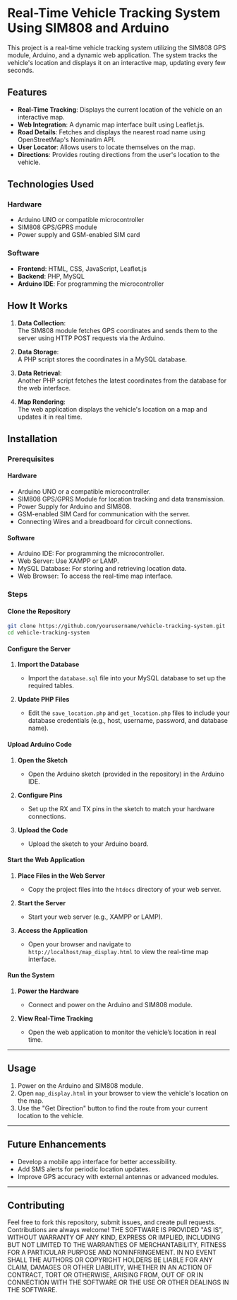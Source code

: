 # Real-Time Vehicle Tracking System Using SIM808 and Arduino

This project is a real-time vehicle tracking system utilizing the SIM808 GPS module, Arduino, and a dynamic web application. The system tracks the vehicle's location and displays it on an interactive map, updating every few seconds.

## Features
- **Real-Time Tracking**: Displays the current location of the vehicle on an interactive map.
- **Web Integration**: A dynamic map interface built using Leaflet.js.
- **Road Details**: Fetches and displays the nearest road name using OpenStreetMap's Nominatim API.
- **User Locator**: Allows users to locate themselves on the map.
- **Directions**: Provides routing directions from the user's location to the vehicle.

## Technologies Used

### Hardware
- Arduino UNO or compatible microcontroller
- SIM808 GPS/GPRS module
- Power supply and GSM-enabled SIM card

### Software
- **Frontend**: HTML, CSS, JavaScript, Leaflet.js
- **Backend**: PHP, MySQL
- **Arduino IDE**: For programming the microcontroller

## How It Works
1. **Data Collection**:  
   The SIM808 module fetches GPS coordinates and sends them to the server using HTTP POST requests via the Arduino.

2. **Data Storage**:  
   A PHP script stores the coordinates in a MySQL database.

3. **Data Retrieval**:  
   Another PHP script fetches the latest coordinates from the database for the web interface.

4. **Map Rendering**:  
   The web application displays the vehicle's location on a map and updates it in real time.

## Installation

### Prerequisites

#### Hardware
- Arduino UNO or a compatible microcontroller.
- SIM808 GPS/GPRS Module for location tracking and data transmission.
- Power Supply for Arduino and SIM808.
- GSM-enabled SIM Card for communication with the server.
- Connecting Wires and a breadboard for circuit connections.

#### Software
- Arduino IDE: For programming the microcontroller.
- Web Server: Use XAMPP or LAMP.
- MySQL Database: For storing and retrieving location data.
- Web Browser: To access the real-time map interface.

### Steps

#### Clone the Repository
   ```bash
   git clone https://github.com/yourusername/vehicle-tracking-system.git
   cd vehicle-tracking-system
   ```

#### Configure the Server

1. **Import the Database**
   - Import the `database.sql` file into your MySQL database to set up the required tables.

2. **Update PHP Files**
   - Edit the `save_location.php` and `get_location.php` files to include your database credentials (e.g., host, username, password, and database name).

#### Upload Arduino Code

1. **Open the Sketch**
   - Open the Arduino sketch (provided in the repository) in the Arduino IDE.

2. **Configure Pins**
   - Set up the RX and TX pins in the sketch to match your hardware connections.

3. **Upload the Code**
   - Upload the sketch to your Arduino board.

#### Start the Web Application

1. **Place Files in the Web Server**
   - Copy the project files into the `htdocs` directory of your web server.

2. **Start the Server**
   - Start your web server (e.g., XAMPP or LAMP).

3. **Access the Application**
   - Open your browser and navigate to `http://localhost/map_display.html` to view the real-time map interface.

#### Run the System

1. **Power the Hardware**
   - Connect and power on the Arduino and SIM808 module.

2. **View Real-Time Tracking**
   - Open the web application to monitor the vehicle’s location in real time.

---

## Usage

1. Power on the Arduino and SIM808 module.
2. Open `map_display.html` in your browser to view the vehicle's location on the map.
3. Use the "Get Direction" button to find the route from your current location to the vehicle.

---

## Future Enhancements
- Develop a mobile app interface for better accessibility.
- Add SMS alerts for periodic location updates.
- Improve GPS accuracy with external antennas or advanced modules.

---

## Contributing
Feel free to fork this repository, submit issues, and create pull requests. Contributions are always welcome!
THE SOFTWARE IS PROVIDED "AS IS", WITHOUT WARRANTY OF ANY KIND, EXPRESS OR
IMPLIED, INCLUDING BUT NOT LIMITED TO THE WARRANTIES OF MERCHANTABILITY,
FITNESS FOR A PARTICULAR PURPOSE AND NONINFRINGEMENT. IN NO EVENT SHALL THE
AUTHORS OR COPYRIGHT HOLDERS BE LIABLE FOR ANY CLAIM, DAMAGES OR OTHER
LIABILITY, WHETHER IN AN ACTION OF CONTRACT, TORT OR OTHERWISE, ARISING FROM,
OUT OF OR IN CONNECTION WITH THE SOFTWARE OR THE USE OR OTHER DEALINGS IN THE
SOFTWARE.
